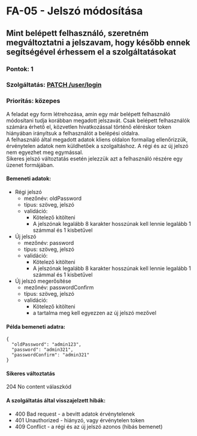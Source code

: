# FA-05 - Jelszó módosítása

## Mint belépett felhasználó, szeretném megváltoztatni a jelszavam, hogy később ennek segítségével érhessem el a szolgáltatásokat

### Pontok: 1
### Szolgáltatás: [PATCH /user/login](http://localhost:5000/api-doc#/Users/AuthController_changePassword)
### Prioritás: közepes

A feladat egy form létrehozása, amin egy már belépett felhasználó módosítani tudja korábban megadott jelszavát. Csak belépett felhasználók számára érhető el, közvetlen hivatkozással történő eléréskor token hiányában irányítsuk a felhasználót a belépési oldalra.  
A felhasználó által megadott adatok kliens oldalon formailag ellenőrizzük, érvénytelen adatok nem küldhetőek a szolgaltáshoz. A régi és az új jelszó nem egyezhet meg egymással.  
Sikeres jelszó változtatás esetén jelezzük azt a felhasználó részére egy üzenet formájában.

#### Bemeneti adatok:
- Régi jelszó
  - mezőnév: oldPassword
  - típus: szöveg, jelszó
  - validáció:
    - Kötelező kitölteni
    - A jelszónak legalább 8 karakter hosszúnak kell lennie legalább 1 számmal és 1 kisbetűvel
- Új jelszó
  - mezőnév: password
  - típus: szöveg, jelszó
  - validáció:
    - Kötelező kitölteni
    - A jelszónak legalább 8 karakter hosszúnak kell lennie legalább 1 számmal és 1 kisbetűvel
- Új jelszó megerősítése
  - mezőnév: passwordConfirm
  - típus: szöveg, jelszó
  - validáció:
    - Kötelező kitölteni
    - a tartalma meg kell egyezzen az új jelszó mezővel

#### Példa bemeneti adatra:
```
{
  "oldPassword": "admin123",
  "password": "admin321",
  "passwordConfirm": "admin321"
}
```

#### Sikeres változtatás
204 No content válaszkód

#### A szolgáltatás által visszajelzett hibák:
- 400 Bad request - a bevitt adatok érvénytelenek
- 401 Unauthorized - hiányzó, vagy érvénytelen token
- 409 Conflict - a régi és az új jelszó azonos (hibás bemenet)